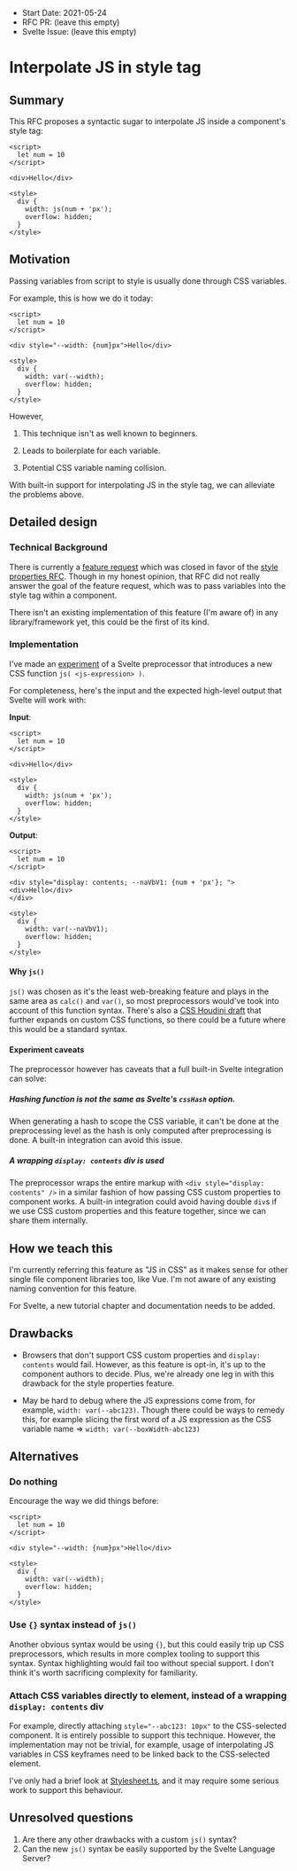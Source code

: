 - Start Date: 2021-05-24
- RFC PR: (leave this empty)
- Svelte Issue: (leave this empty)

# Interpolate JS in style tag

## Summary

This RFC proposes a syntactic sugar to interpolate JS inside a component's style tag:

```svelte
<script>
  let num = 10
</script>

<div>Hello</div>

<style>
  div {
    width: js(num + 'px');
    overflow: hidden;
  }
</style>
```

## Motivation

Passing variables from script to style is usually done through CSS variables.

For example, this is how we do it today:

```svelte
<script>
  let num = 10
</script>

<div style="--width: {num}px">Hello</div>

<style>
  div {
    width: var(--width);
    overflow: hidden;
  }
</style>
```

However,

1. This technique isn't as well known to beginners.

2. Leads to boilerplate for each variable.

3. Potential CSS variable naming collision.

With built-in support for interpolating JS in the style tag, we can alleviate the problems above.

## Detailed design

### Technical Background

There is currently a [feature request](https://github.com/sveltejs/svelte/issues/758) which was closed in favor of the [style properties RFC](https://github.com/sveltejs/rfcs/pull/13). Though in my honest opinion, that RFC did not really answer the goal of the feature request, which was to pass variables into the style tag within a component.

There isn't an existing implementation of this feature (I'm aware of) in any library/framework yet, this could be the first of its kind.

### Implementation

I've made an [experiment](https://github.com/bluwy/svelte-js-in-css) of a Svelte preprocessor that introduces a new CSS function `js( <js-expression> )`.

For completeness, here's the input and the expected high-level output that Svelte will work with:

**Input**:

```svelte
<script>
  let num = 10
</script>

<div>Hello</div>

<style>
  div {
    width: js(num + 'px');
    overflow: hidden;
  }
</style>
```

**Output**:

```svelte
<script>
  let num = 10
</script>

<div style="display: contents; --naVbV1: {num + 'px'}; ">
<div>Hello</div>
</div>

<style>
  div {
    width: var(--naVbV1);
    overflow: hidden;
  }
</style>
```

#### Why `js()`

`js()` was chosen as it's the least web-breaking feature and plays in the same area as `calc()` and `var()`, so most preprocessors would've took into account of this function syntax. There's also a [CSS Houdini draft](https://github.com/w3c/css-houdini-drafts/issues/857) that further expands on custom CSS functions, so there could be a future where this would be a standard syntax.

#### Experiment caveats

The preprocessor however has caveats that a full built-in Svelte integration can solve:

##### Hashing function is not the same as Svelte's `cssHash` option.

When generating a hash to scope the CSS variable, it can't be done at the preprocessing level as the hash is only computed after preprocessing is done. A built-in integration can avoid this issue.

##### A wrapping `display: contents` div is used

The preprocessor wraps the entire markup with `<div style="display: contents" />` in a similar fashion of how passing CSS custom properties to component works. A built-in integration could avoid having double `div`s if we use CSS custom properties and this feature together, since we can share them internally.

## How we teach this

I'm currently referring this feature as "JS in CSS" as it makes sense for other single file component libraries too, like Vue. I'm not aware of any existing naming convention for this feature.

For Svelte, a new tutorial chapter and documentation needs to be added.

## Drawbacks

- Browsers that don't support CSS custom properties and `display: contents` would fail. However, as this feature is opt-in, it's up to the component authors to decide. Plus, we're already one leg in with this drawback for the style properties feature.

- May be hard to debug where the JS expressions come from, for example, `width: var(--abc123)`. Though there could be ways to remedy this, for example slicing the first word of a JS expression as the CSS variable name => `width: var(--boxWidth-abc123)`

## Alternatives

### Do nothing

Encourage the way we did things before:

```svelte
<script>
  let num = 10
</script>

<div style="--width: {num}px">Hello</div>

<style>
  div {
    width: var(--width);
    overflow: hidden;
  }
</style>
```

### Use `{}` syntax instead of `js()`

Another obvious syntax would be using `{}`, but this could easily trip up CSS preprocessors, which results in more complex tooling to support this syntax. Syntax highlighting would fail too without special support. I don't think it's worth sacrificing complexity for familiarity.

### Attach CSS variables directly to element, instead of a wrapping `display: contents` div

For example, directly attaching `style="--abc123: 10px"` to the CSS-selected component. It is entirely possible to support this technique. However, the implementation may not be trivial, for example, usage of interpolating JS variables in CSS keyframes need to be linked back to the CSS-selected element.

I've only had a brief look at [Stylesheet.ts](https://github.com/sveltejs/svelte/blob/b295d68ec696a00e4d52cc7f86fed149b13062d2/src/compiler/compile/css/Stylesheet.ts), and it may require some serious work to support this behaviour.

## Unresolved questions

1. Are there any other drawbacks with a custom `js()` syntax?
2. Can the new `js()` syntax be easily supported by the Svelte Language Server?
